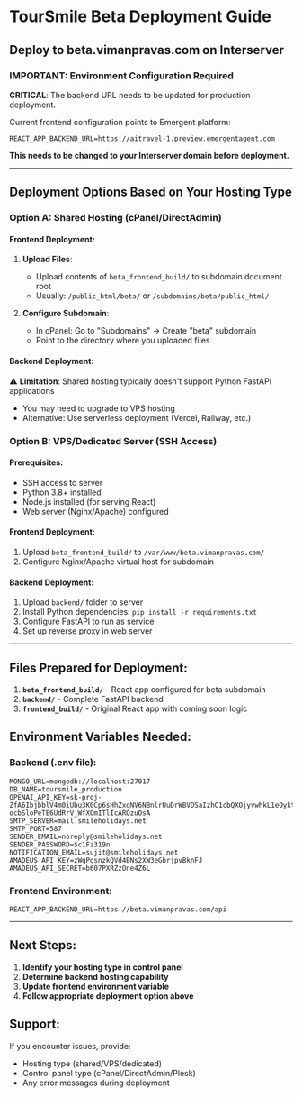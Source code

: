 # TourSmile Beta Deployment Guide
## Deploy to beta.vimanpravas.com on Interserver

### IMPORTANT: Environment Configuration Required

**CRITICAL**: The backend URL needs to be updated for production deployment.

Current frontend configuration points to Emergent platform:
```
REACT_APP_BACKEND_URL=https://aitravel-1.preview.emergentagent.com
```

**This needs to be changed to your Interserver domain before deployment.**

---

## Deployment Options Based on Your Hosting Type

### Option A: Shared Hosting (cPanel/DirectAdmin)

#### Frontend Deployment:
1. **Upload Files**: 
   - Upload contents of `beta_frontend_build/` to subdomain document root
   - Usually: `/public_html/beta/` or `/subdomains/beta/public_html/`

2. **Configure Subdomain**:
   - In cPanel: Go to "Subdomains" → Create "beta" subdomain
   - Point to the directory where you uploaded files

#### Backend Deployment:
⚠️ **Limitation**: Shared hosting typically doesn't support Python FastAPI applications
- You may need to upgrade to VPS hosting
- Alternative: Use serverless deployment (Vercel, Railway, etc.)

### Option B: VPS/Dedicated Server (SSH Access)

#### Prerequisites:
- SSH access to server
- Python 3.8+ installed
- Node.js installed (for serving React)
- Web server (Nginx/Apache) configured

#### Frontend Deployment:
1. Upload `beta_frontend_build/` to `/var/www/beta.vimanpravas.com/`
2. Configure Nginx/Apache virtual host for subdomain

#### Backend Deployment:
1. Upload `backend/` folder to server
2. Install Python dependencies: `pip install -r requirements.txt`
3. Configure FastAPI to run as service
4. Set up reverse proxy in web server

---

## Files Prepared for Deployment:

1. **`beta_frontend_build/`** - React app configured for beta subdomain
2. **`backend/`** - Complete FastAPI backend
3. **`frontend_build/`** - Original React app with coming soon logic

## Environment Variables Needed:

### Backend (.env file):
```
MONGO_URL=mongodb://localhost:27017
DB_NAME=toursmile_production
OPENAI_API_KEY=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
SMTP_SERVER=mail.smileholidays.net
SMTP_PORT=587
SENDER_EMAIL=noreply@smileholidays.net
SENDER_PASSWORD=$c1Fz319n
NOTIFICATION_EMAIL=sujit@smileholidays.net
AMADEUS_API_KEY=zWqPgsnzkQVd4BNs2XW3eGbrjpvBknFJ
AMADEUS_API_SECRET=b607PXRZzOne4Z6L
```

### Frontend Environment:
```
REACT_APP_BACKEND_URL=https://beta.vimanpravas.com/api
```

---

## Next Steps:

1. **Identify your hosting type in control panel**
2. **Determine backend hosting capability**
3. **Update frontend environment variable**
4. **Follow appropriate deployment option above**

## Support:
If you encounter issues, provide:
- Hosting type (shared/VPS/dedicated)
- Control panel type (cPanel/DirectAdmin/Plesk)
- Any error messages during deployment
